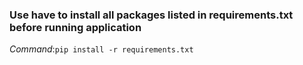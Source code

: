 ### Use have to install all packages listed in requirements.txt before running application  
_Command_:`pip install -r requirements.txt`
